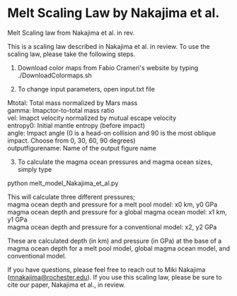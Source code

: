 # Melt Scaling Law by Nakajima et al.
Melt Scaling law from Nakajima et al. in rev.

This is a scaling law described in Nakajima et al. in review. To use the scaling law, please take the following steps.

1. Download color maps from Fabio Crameri's website by typing  <br />
./DownloadColormaps.sh 

2. To change input parameters, open input.txt file <br />

Mtotal: Total mass normalized by Mars mass <br />
gamma: Imapctor-to-total mass ratio <br />
vel: Imapct velocity normalized by mutual escape velocity <br />
entropy0: Initial mantle entropy (before impact) <br />
angle: Impact angle (0 is a head-on collision and 90 is the most oblique impact. Choose from 0, 30, 60, 90 degrees) <br />
outputfigurename: Name of the output figure name <br />

3. To calculate the magma ocean pressures and magma ocean sizes, simply type  <br />

python melt_model_Nakajima_et_al.py  <br />

This will calculate three different pressures;  <br />
magma ocean depth and pressure for a melt pool model: x0 km,  y0 GPa <br />
magma ocean depth and pressure for a global magma ocean model: x1 km, y1 GPa <br />
magma ocean depth and pressure for a conventional model: x2, y2 GPa <br />

These are calculated depth (in km) and pressure (in GPa) at the base of a magma ocean depth for a melt pool model, global magma ocean model, and conventional model. <br />

If you have questions, please feel free to reach out to Miki Nakajima (mnakajima@rochester.edu). If you use this scaling law, please be sure to cite our paper, Nakajima et al., in review.



